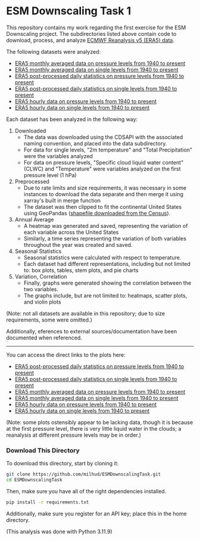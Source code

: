# ESM Downscaling Task 1

This repository contains my work regarding the first exercise for the ESM Downscaling project. The subdirectories listed above contain code to download, process, and analyze [ECMWF Reanalysis v5 (ERA5) data](https://www.ecmwf.int/en/forecasts/dataset/ecmwf-reanalysis-v5).

The following datasets were analyzed:

- [ERA5 monthly averaged data on pressure levels from 1940 to present](https://cds.climate.copernicus.eu/datasets/reanalysis-era5-pressure-levels-monthly-means?tab=overview)
- [ERA5 monthly averaged data on single levels from 1940 to present](https://cds.climate.copernicus.eu/datasets/reanalysis-era5-single-levels-monthly-means?tab=overview)
- [ERA5 post-processed daily statistics on pressure levels from 1940 to present](https://cds.climate.copernicus.eu/datasets/derived-era5-pressure-levels-daily-statistics?tab=overview)
- [ERA5 post-processed daily statistics on single levels from 1940 to present](https://cds.climate.copernicus.eu/datasets/derived-era5-single-levels-daily-statistics?tab=overview)
- [ERA5 hourly data on pressure levels from 1940 to present](https://cds.climate.copernicus.eu/datasets/reanalysis-era5-pressure-levels?tab=overview)
- [ERA5 hourly data on single levels from 1940 to present](https://cds.climate.copernicus.eu/datasets?q=era5&kw=Variable+domain%3A+Atmosphere+%28surface%29&kw=Variable+domain%3A+Atmosphere+%28upper+air%29&kw=Variable+domain%3A+Atmosphere+%28upper+level%29&kw=Variable+domain%3A+Ocean+%28physics%29)

Each dataset has been analyzed in the following way:

1. Downloaded
   - The data was downloaded using the CDSAPI with the associated naming convention, and placed into the data subdirectory.
   - For data for single levels, "2m temperature" and "Total Precipitation" were the variables analyzed
   - For data on pressure levels, "Specific cloud liquid water content" (CLWC) and "Temperature" were variables analyzed on the first pressure level (1 hPa)
2. Preprocessed
   - Due to rate limits and size requirements, it was necessary in some instances to download the data separate and then merge it using xarray's built in merge function
   - The dataset was then clipped to fit the continental United States using GeoPandas ([shapefile downloaded from the Census](https://www.census.gov/geographies/mapping-files/time-series/geo/cartographic-boundary.html)).
3. Annual Average
    - A heatmap was generated and saved, representing the variation of each variable across the United States
    - Similarly, a time series representing the variation of both variables throughout the year was created and saved.
4. Seasonal Statistics
    - Seasonal statistics were calculated with respect to temperature.
    - Each dataset had different representations, including but not limited to: box plots, tables, stem plots, and pie charts
5. Variation, Correlation
    - Finally, graphs were generated showing the correlation between the two variables.
    - The graphs include, but are not limited to: heatmaps, scatter plots, and violin plots

(Note: not all datasets are available in this repository; due to size requirements, some were omitted.)

Additionally, eferences to external sources/documentation have been documented when referenced.

---

You can access the direct links to the plots here:

- [ERA5 post-processed daily statistics on pressure levels from 1940 to present](https://github.com/milhud/ESMDownscalingTask/tree/main/ERA5_daily_statistics_pressure_1988/plots)
- [ERA5 post-processed daily statistics on single levels from 1940 to present](https://github.com/milhud/ESMDownscalingTask/tree/main/ERA5_daily_statistics_single_1988/plots)
- [ERA5 monthly averaged data on pressure levels from 1940 to present](https://github.com/milhud/ESMDownscalingTask/tree/main/ERA5_monthly_statistics_pressure_1988/plots)
- [ERA5 monthly averaged data on single levels from 1940 to present](https://github.com/milhud/ESMDownscalingTask/tree/main/ERA5_monthly_statistics_single_1988/plots)
- [ERA5 hourly data on pressure levels from 1940 to present](https://github.com/milhud/ESMDownscalingTask/tree/main/ERA5_hourly_statistics_pressure_1988/plots)
- [ERA5 hourly data on single levels from 1940 to present](https://github.com/milhud/ESMDownscalingTask/tree/main/ERA5_hourly_statistics_single_1988/plots9)

(Note: some plots ostensibly appear to be lacking data, though it is because at the first pressure level, there is very little liquid water in the clouds; a reanalysis at different pressure levels may be in order.)


### Download This Directory

To download this directory, start by cloning it:

```bash
git clone https://github.com/milhud/ESMDownscalingTask.git
cd ESMDownscalingTask
```

Then, make sure you have all of the right dependencies installed.

```bash
pip install -r requirements.txt
```

Additionally, make sure you register for an API key; place this in the home directory. 

(This analysis was done with Python 3.11.9)





